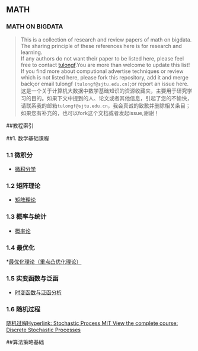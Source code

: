 ## MATH<br>
### MATH ON BIGDATA
> This is a collection of research and review papers of math on bigdata. The sharing principle of these references here is for research and learning.<br>
If any authors do not want their paper to be listed here, please feel free to contact [tulongf](https://github.com/Tulongf/).You are more than welcome to update this list! If you find more about computional advertise techniques or review which is not listed here, please fork this repository, add it and merge back;or email tulongf `(tulongf@sjtu.edu.cn)`;or report an issue here.<br> 
>这是一个关于计算机大数据中数学基础知识的资源收藏夹，主要用于研究学习的目的。如果下文中提到的人、论文或者其他信息，引起了您的不愉快，请联系我的邮箱`tulongf@sjtu.edu.cn`，我会真诚的致歉并删除相关条目；如果您有补充的，也可以fork这个文档或者发起issue,谢谢！<br> 

##教程索引


##1. 数学基础课程<br>
### 1.1 微积分
* [微积分学](http://v.163.com/special/sp/singlevariablecalculus.html)<br>

### 1.2 矩阵理论
* [矩阵理论](http://open.163.com/special/opencourse/daishu.html)<br>

### 1.3 概率与统计
* [概率论](http://open.163.com/special/Khan/probability.html)<br>

### 1.4 最优化
*[最优化理论（重点凸优化理论）](http://stanford.edu/~boyd/cvxbook/)<br>

### 1.5 实变函数与泛函
* [时变函数与泛函分析 ](http://open.163.com/special/opencourse/fanhanfenxi.html)<br>

### 1.6 随机过程
[随机过程Hyperlink: Stochastic Process MIT View the complete course: Discrete Stochastic Processes](#)<br>

##算法策略基础<br>
